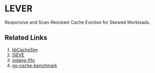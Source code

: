 # LEVER

Responsive and Scan-Resistant Cache Eviction for Skewed Workloads.

## Related Links

1. [libCacheSim](https://github.com/1a1a11a/libCacheSim)
2. [SIEVE](https://github.com/cacheMon/NSDI24-SIEVE)
3. [golang-fifo](https://github.com/scalalang2/golang-fifo)
4. [go-cache-benchmark](https://github.com/scalalang2/go-cache-benchmark)
